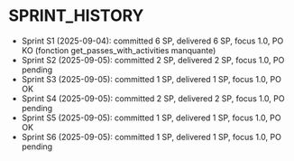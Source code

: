# SPRINT_HISTORY

- Sprint S1 (2025-09-04): committed 6 SP, delivered 6 SP, focus 1.0, PO KO (fonction get_passes_with_activities manquante)
- Sprint S2 (2025-09-05): committed 2 SP, delivered 2 SP, focus 1.0, PO pending
- Sprint S3 (2025-09-05): committed 1 SP, delivered 1 SP, focus 1.0, PO OK
- Sprint S4 (2025-09-05): committed 2 SP, delivered 2 SP, focus 1.0, PO pending
- Sprint S5 (2025-09-05): committed 1 SP, delivered 1 SP, focus 1.0, PO OK
- Sprint S6 (2025-09-05): committed 1 SP, delivered 1 SP, focus 1.0, PO pending
